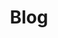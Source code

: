 ---
layout: home

title: Blog
titleTemplate: vue-hook & vue 组件

hero:
  name: MoreHooks
  text: vue-hook & vue 组件
  tagline: 基于日常业务开发所总结出的一套hooks以及业务属性很重的组件
  image:
    src: https://cdn.staticaly.com/gh/M-cheng-web/image-provider@main/blog/icon.3so9gi79i940.webp
    alt: VitePress
  actions:
    - theme: brand
      text: 快速开始
      link: /guide/introduce
    - theme: alt
      text: 搜索
      link: /functions
    - theme: alt
      text: GitHub
      link: https://github.com/FastUse/morehook
    - theme: alt
      text: VueUse官网
      link: https://vueuse.org

features:
  - title: 开发架构以及打包流程借鉴了 vueuse，并基于此扩展了对组件库的开发、预览、打包
    details: 感谢 vueuse 的贡献者们，感谢开源！
    icon: 🚀
  - title: 兼容 vue2 + vue3
    details: 归功于 antfu 的 vue-demi 插件！（组件库目前并没有兼容vue2）
    icon: ⚡
  - title: 计划未来兼容更多业务复用的场景，目前只提炼了 hook(utils) + vue组件，可以的话还可以提炼 uniapp 组件，兼容uni语法hook，甚至应对多入口登录流程这种公共性强的业务场景
    details: 很多时候我们在写项目时会遇到重复的业务场景，但上一个业务场景已经是几年前而且这个业务还挺复杂，此时我们就要去翻老项目。一个类似于此的承载地可以帮助你总结和提炼，能帮助你更多！
    icon: 🔋
  - title: 如果你有更多的idea，或者是想移植到公司项目遇到了技术阻碍。尽管联系我，乐此不惫！
    details: vx号：cxh2604856589
    icon: 🎪
---